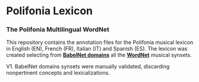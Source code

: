 # Polifonia Lexicon

### The Polifonia Multilingual WordNet

This repository contains the annotation files for the Polifonia musical lexicon in English (EN), French (FR), Italian (IT) and Spanish (ES). The lexicon was created selecting from **[BabelNet domains](http://lcl.uniroma1.it/babeldomains/)** all the **[WordNet](https://wordnet.princeton.edu)** musical synsets.

V1. BabelNet domains synsets were manually validated, discarding nonpertinent concepts and lexicalizations.
